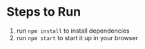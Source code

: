 # Steps to Run

1. run `npm install` to install dependencies
2. run `npm start` to start it up in your browser
